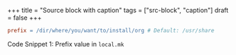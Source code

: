 +++
title = "Source block with caption"
tags = ["src-block", "caption"]
draft = false
+++

```makefile
prefix = /dir/where/you/want/to/install/org # Default: /usr/share
```

<div class="src-block-caption">
  <span class="src-block-number">Code Snippet 1:</span>
  Prefix value in <code>local.mk</code>
</div>
